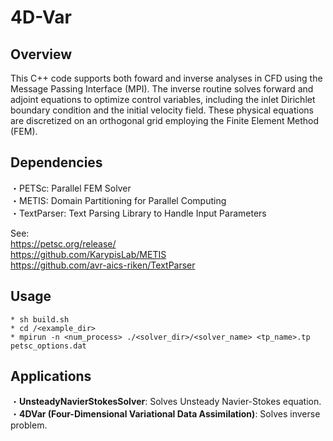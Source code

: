 # 4D-Var
## Overview
This C++ code supports both foward and inverse analyses in CFD using the Message Passing Interface (MPI). The inverse routine solves forward and adjoint equations to optimize control variables, including the inlet Dirichlet boundary condition and the initial velocity field. These physical equations are discretized on an orthogonal grid employing the Finite Element Method (FEM).
## Dependencies
・PETSc: Parallel FEM Solver <br>
・METIS: Domain Partitioning for Parallel Computing <br>
・TextParser: Text Parsing Library to Handle Input Parameters <br>

See: <br>
https://petsc.org/release/ <br>
https://github.com/KarypisLab/METIS <br>
https://github.com/avr-aics-riken/TextParser <br>

## Usage
    * sh build.sh
    * cd /<example_dir>
    * mpirun -n <num_process> ./<solver_dir>/<solver_name> <tp_name>.tp petsc_options.dat

## Applications
・**UnsteadyNavierStokesSolver**: Solves Unsteady Navier-Stokes equation. <br>
・**4DVar (Four-Dimensional Variational Data Assimilation)**: Solves inverse problem. <br> 